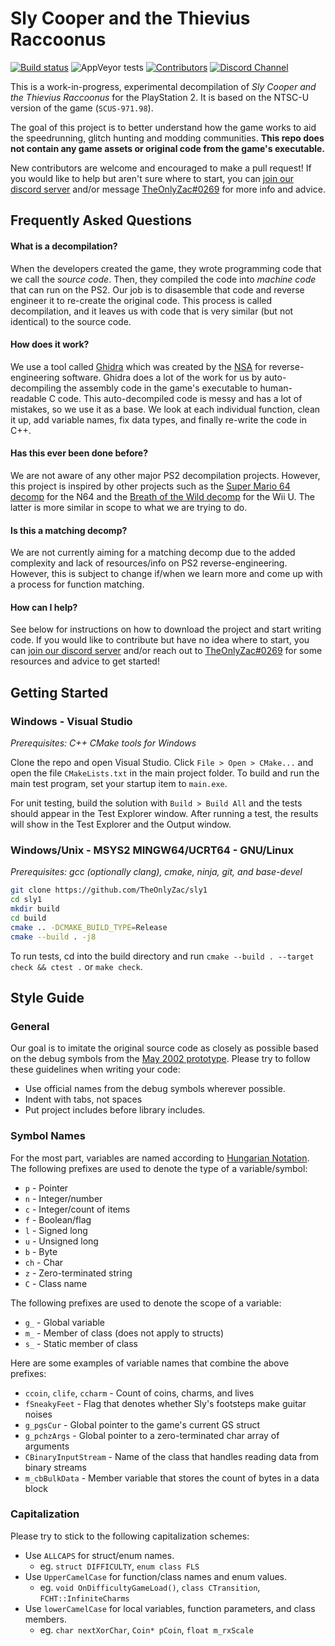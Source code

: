 # Sly Cooper and the Thievius Raccoonus
<!-- Readme badges -->

[![Build status][build-badge]][build-url] ![AppVeyor tests][tests-badge] [![Contributors][contributors-badge]][contributors-url] [![Discord Channel][discord-badge]][discord-url]

<!-- Build status links -->
[build-url]: https://ci.appveyor.com/project/TheOnlyZac/sly1
[build-badge]: https://ci.appveyor.com/api/projects/status/800esepa77ctpv5p?svg=true

<!-- Test status links -->
[tests-badge]: https://img.shields.io/appveyor/tests/theonlyzac/sly1

<!-- Contributors badge links -->
[contributors-url]: https://github.com/theonlyzac/sly1/graphs/contributors
[contributors-badge]: https://img.shields.io/github/contributors/theonlyzac/sly1?color=%23006ED1

<!-- Discord badge links -->
[discord-url]: https://discord.gg/gh5xwfj
[discord-badge]: https://img.shields.io/discord/439454661100175380?color=%23006ED1&logo=discord&logoColor=%23FFFFFF

This is a work-in-progress, experimental decompilation of *Sly Cooper and the Thievius Raccoonus* for the PlayStation 2. It is based on the NTSC-U version of the game (`SCUS-971.98`).

The goal of this project is to better understand how the game works to aid the speedrunning, glitch hunting and modding communities. **This repo does not contain any game assets or original code from the game's executable.**

New contributors are welcome and encouraged to make a pull request! If you would like to help but aren't sure where to start, you can [join our discord server](https://discord.gg/gh5xwfj) and/or message [TheOnlyZac#0269](https://discordapp.com/channels/@me/TheOnlyZac#0269/) for more info and advice.

## Frequently Asked Questions

#### What is a decompilation?
When the developers created the game, they wrote programming code that we call the *source code*. Then, they compiled the code into *machine code* that can run on the PS2. Our job is to disasemble that code and reverse engineer it to re-create the original code. This process is called decompilation, and it leaves us with code that is very similar (but not identical) to the source code.

#### How does it work?
We use a tool called [Ghidra](https://ghidra-sre.org/) which was created by the [NSA](https://www.nsa.gov/) for reverse-engineering software. Ghidra does a lot of the work for us by auto-decompiling the assembly code in the game's executable to human-readable C code. This auto-decompiled code is messy and has a lot of mistakes, so we use it as a base. We look at each individual function, clean it up, add variable names, fix data types, and finally re-write the code in C++.

#### Has this ever been done before?
We are not aware of any other major PS2 decompilation projects. However, this project is inspired by other projects such as the [Super Mario 64 decomp](https://github.com/n64decomp/sm64) for the N64 and the [Breath of the Wild decomp](https://github.com/zeldaret/botw) for the Wii U. The latter is more similar in scope to what we are trying to do.

#### Is this a matching decomp?
We are not currently aiming for a matching decomp due to the added complexity and lack of resources/info on PS2 reverse-engineering. However, this is subject to change if/when we learn more and come up with a process for function matching.

#### How can I help?
See below for instructions on how to download the project and start writing code. If you would like to contribute but have no idea where to start, you can [join our discord server](https://discord.gg/gh5xwfj) and/or reach out to [TheOnlyZac#0269](https://discordapp.com/channels/@me/TheOnlyZac#0269/) for some resources and advice to get started!

## Getting Started

### Windows - Visual Studio

*Prerequisites: C++ CMake tools for Windows*

Clone the repo and open Visual Studio. Click `File > Open > CMake...` and open the file `CMakeLists.txt` in the main project folder. To build and run the main test program, set your startup item to `main.exe`.

For unit testing, build the solution with `Build > Build All` and the tests should appear in the Test Explorer window. After running a test, the results will show in the Test Explorer and the Output window.

### Windows/Unix - MSYS2 MINGW64/UCRT64 - GNU/Linux

*Prerequisites: gcc (optionally clang), cmake, ninja, git, and base-devel*

```bash
git clone https://github.com/TheOnlyZac/sly1
cd sly1
mkdir build
cd build
cmake .. -DCMAKE_BUILD_TYPE=Release
cmake --build . -j8
```

To run tests, cd into the build directory and run `cmake --build . --target check && ctest .`  or `make check`.

## Style Guide

### General

Our goal is to imitate the original source code as closely as possible based on the debug symbols from the [May 2002 prototype](https://hiddenpalace.org/Sly_Cooper_and_the_Thievius_Raccoonus_(May_19,_2002_prototype)). Please try to follow these guidelines when writing your code:
* Use official names from the debug symbols wherever possible.
* Indent with tabs, not spaces
* Put project includes before library includes.

### Symbol Names

For the most part, variables are named according to [Hungarian Notation](https://en.wikipedia.org/wiki/Hungarian_notation). The following prefixes are used to denote the type of a variable/symbol:
* `p` - Pointer
* `n` - Integer/number
* `c` - Integer/count of items
* `f` - Boolean/flag
* `l` - Signed long
* `u` - Unsigned long
* `b` - Byte
* `ch` - Char
* `z` - Zero-terminated string
* `C` - Class name

The following prefixes are used to denote the scope of a variable:
* `g_` - Global variable
* `m_` - Member of class (does not apply to structs)
* `s_` - Static member of class

Here are some examples of variable names that combine the above prefixes:
* `ccoin`, `clife`, `ccharm` - Count of coins, charms, and lives
* `fSneakyFeet` - Flag that denotes whether Sly's footsteps make guitar noises
* `g_pgsCur` - Global pointer to the game's current GS struct
* `g_pchzArgs` - Global pointer to a zero-terminated char array of arguments
* `CBinaryInputStream` - Name of the class that handles reading data from binary streams
* `m_cbBulkData` - Member variable that stores the count of bytes in a data block

### Capitalization

Please try to stick to the following capitalization schemes:
* Use `ALLCAPS` for struct/enum names.
    * eg. `struct DIFFICULTY`, `enum class FLS`
* Use `UpperCamelCase` for function/class names and enum values.
    * eg. `void OnDifficultyGameLoad()`, `class CTransition`, `FCHT::InfiniteCharms`
* Use `lowerCamelCase` for local variables, function parameters, and class members.
    * eg. `char nextXorChar`, `Coin* pCoin`, `float m_rxScale`
